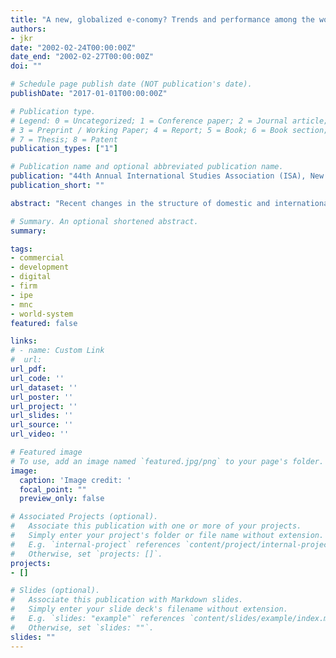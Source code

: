 ```yaml
---
title: "A new, globalized e-conomy? Trends and performance among the world’s largest corporations [Paper presentation]"
authors:
- jkr
date: "2002-02-24T00:00:00Z"
date_end: "2002-02-27T00:00:00Z"
doi: ""

# Schedule page publish date (NOT publication's date).
publishDate: "2017-01-01T00:00:00Z"

# Publication type.
# Legend: 0 = Uncategorized; 1 = Conference paper; 2 = Journal article;
# 3 = Preprint / Working Paper; 4 = Report; 5 = Book; 6 = Book section;
# 7 = Thesis; 8 = Patent
publication_types: ["1"]

# Publication name and optional abbreviated publication name.
publication: "44th Annual International Studies Association (ISA), New Orleans, LA"
publication_short: ""

abstract: "Recent changes in the structure of domestic and international economies have led to a wide range of popular accounts of a 'globalized' and 'New Economy.'' Economies of scale are available to everyone with access to the Internet and network externalities seem more important than traditional measures of size. It is far too early, however, to dismiss the importance of large national and multinational corporations and their role in the international political economy. This paper describes and analyzes the world's fifty largest corporations that not only constitute a tangible portion of global industrial and service capacity but also are among the most politically influential economic actors. Working within the context of previous studies, the paper compares the largest fifty corporations in the world's market economies in 1955, 1975, and 2000. It presents and analyzes basic and emerging trends, industrial change, and the continued increased importance of high international content distinguishing high-performance firms from others. Past size and success is no guarantee for a spot on the top; change was and maybe even more so still is ubiquitous. The growing importance of the service sector is also manifested in the nature (and output) of many of the firms, as is the growing importance of informational content."

# Summary. An optional shortened abstract.
summary:

tags:
- commercial
- development
- digital
- firm
- ipe
- mnc
- world-system
featured: false

links:
# - name: Custom Link
#  url:
url_pdf:
url_code: ''
url_dataset: ''
url_poster: ''
url_project: ''
url_slides: ''
url_source: ''
url_video: ''

# Featured image
# To use, add an image named `featured.jpg/png` to your page's folder.
image:
  caption: 'Image credit: '
  focal_point: ""
  preview_only: false

# Associated Projects (optional).
#   Associate this publication with one or more of your projects.
#   Simply enter your project's folder or file name without extension.
#   E.g. `internal-project` references `content/project/internal-project/index.md`.
#   Otherwise, set `projects: []`.
projects:
- []

# Slides (optional).
#   Associate this publication with Markdown slides.
#   Simply enter your slide deck's filename without extension.
#   E.g. `slides: "example"` references `content/slides/example/index.md`.
#   Otherwise, set `slides: ""`.
slides: ""
---
```

